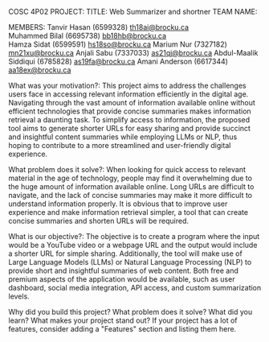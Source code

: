 COSC 4P02 PROJECT:
TITLE: Web Summarizer and shortner
TEAM NAME:

MEMBERS:
Tanvir Hasan (6599328) th18ai@brocku.ca <br>
Muhammed Bilal			      (6695738)		bb18hb@brocku.ca	
Hamza Sidat			          (6599591)		hs18so@brocku.ca
Marium Nur			          (7327182)   mn21xu@brocku.ca 
Anjali Sabu			          (7337033)		as21qj@brocku.ca
Abdul-Maalik Siddiqui 		(6785828)		as19fa@brocku.ca
Amani Anderson            (6617344)		aa18ex@brocku.ca

What was your motivation?:
This project aims to address the challenges users face in accessing relevant information efficiently in the digital age. Navigating through the vast amount of information available online without efficient technologies that provide concise summaries makes information retrieval a daunting task. To simplify access to information, the proposed tool aims to generate shorter URLs for easy sharing and provide succinct and insightful content summaries while employing LLMs or NLP, thus hoping to contribute to a more streamlined and user-friendly digital experience.

What problem does it solve?: 
When looking for quick access to relevant material in the age of technology, people may find it overwhelming due to the huge amount of information available online. Long URLs are difficult to navigate, and the lack of concise summaries may make it more difficult to understand information properly. It is obvious that to improve user experience and make information retrieval simpler, a tool that can create concise summaries and shorten URLs will be required.

What is our objective?:
The objective is to create a program where the input would be a YouTube video or a webpage URL and the output would include a shorter URL for simple sharing. Additionally, the tool will make use of Large Language Models (LLMs) or Natural Language Processing (NLP) to provide short and insightful summaries of web content. Both free and premium aspects of the application would be available, such as user dashboard, social media integration, API access, and custom summarization levels.

Why did you build this project?
What problem does it solve?
What did you learn?
What makes your project stand out?
If your project has a lot of features, consider adding a "Features" section and listing them here.
